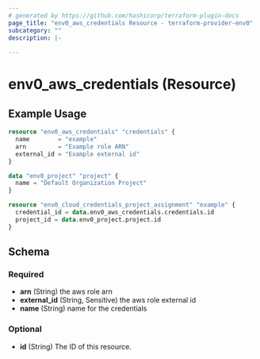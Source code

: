 ```yaml
---
# generated by https://github.com/hashicorp/terraform-plugin-docs
page_title: "env0_aws_credentials Resource - terraform-provider-env0"
subcategory: ""
description: |-
  
---
```


# env0_aws_credentials (Resource)



## Example Usage

```terraform
resource "env0_aws_credentials" "credentials" {
  name        = "example"
  arn         = "Example role ARN"
  external_id = "Example external id"
}

data "env0_project" "project" {
  name = "Default Organization Project"
}

resource "env0_cloud_credentials_project_assignment" "example" {
  credential_id = data.env0_aws_credentials.credentials.id
  project_id = data.env0_project.project.id
}
```

<!-- schema generated by tfplugindocs -->
## Schema

### Required

- **arn** (String) the aws role arn
- **external_id** (String, Sensitive) the aws role external id
- **name** (String) name for the credentials

### Optional

- **id** (String) The ID of this resource.


